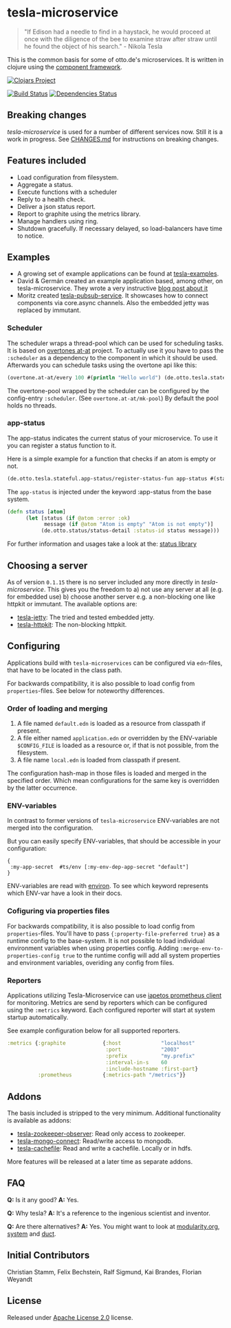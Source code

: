 # tesla-microservice

> "If Edison had a needle to find in a haystack, he would proceed at once with the diligence of the bee to examine straw after straw until he found the object of his search." - Nikola Tesla

This is the common basis for some of otto.de's microservices. It is written in clojure using the [component framework](https://github.com/stuartsierra/component).

[![Clojars Project](http://clojars.org/de.otto/tesla-microservice/latest-version.svg)](http://clojars.org/de.otto/tesla-microservice)

[![Build Status](https://travis-ci.org/otto-de/tesla-microservice.svg)](https://travis-ci.org/otto-de/tesla-microservice)
[![Dependencies Status](http://jarkeeper.com/otto-de/tesla-microservice/status.svg)](http://jarkeeper.com/otto-de/tesla-microservice)


## Breaking changes

_tesla-microservice_ is used for a number of different services now. Still it is a work in progress. See [CHANGES.md](./CHANGES.md) for instructions on breaking changes.

## Features included

* Load configuration from filesystem.
* Aggregate a status.
* Execute functions with a scheduler
* Reply to a health check.
* Deliver a json status report.
* Report to graphite using the metrics library.
* Manage handlers using ring.
* Shutdown gracefully. If necessary delayed, so load-balancers have time to notice.

## Examples

* A growing set of example applications can be found at [tesla-examples](https://github.com/otto-de/tesla-examples).
* David & Germán created an example application based, among other, on tesla-microservice. They wrote a very instructive [blog post about it](http://blog.agilityfeat.com/2015/03/clojure-walking-skeleton/)
* Moritz created [tesla-pubsub-service](https://bitbucket.org/DerGuteMoritz/tesla-pubsub-service). It showcases how to connect components via core.async channels. Also the embedded jetty was replaced by immutant.

### Scheduler

The scheduler wraps a thread-pool which can be used for scheduling tasks. It is based on [overtones at-at](https://github.com/overtone/at-at) project.
To actually use it you have to pass the `:scheduler` as a dependency to the component in which it should be used.
Afterwards you can schedule tasks using the overtone api like this:  
```clj
(overtone.at-at/every 100 #(println "Hello world") (de.otto.tesla.stateful.scheduler/pool scheduler) :desc "HelloWord Task")
```

The overtone-pool wrapped by the scheduler can be configured by the config-entry `:scheduler`. (See `overtone.at-at/mk-pool`)
By default the pool holds no threads.

### app-status

The app-status indicates the current status of your microservice. To use it you can register a status function to it.

Here is a simple example for a function that checks if an atom is empty or not.

```clj
(de.otto.tesla.stateful.app-status/register-status-fun app-status #(status atom))
``` 

The `app-status` is injected under the keyword :app-status from the base system.

```clj
(defn status [atom]
      (let [status (if @atom :error :ok)
            message (if @atom "Atom is empty" "Atom is not empty")]
           (de.otto.status/status-detail :status-id status message)))
```

For further information and usages take a look at the: [status library](https://github.com/otto-de/status)

## Choosing a server

As of version ```0.1.15``` there is no server included any more directly in _tesla-microservice_. 
This gives you the freedom to  a) not use any server at all (e.g. for embedded use) b) choose another server e.g. a non-blocking one like httpkit or immutant. The available options are:

* [tesla-jetty](https://github.com/otto-de/tesla-jetty): The tried and tested embedded jetty.
* [tesla-httpkit](https://github.com/otto-de/tesla-httpkit): The non-blocking httpkit. 

## Configuring

Applications build with `tesla-microservices` can be configured via 
`edn`-files, that have to be located in the class path.

For backwards compatibility, it is also possible to load config from `properties`-files. 
See below for noteworthy differences.
 

### Order of loading and merging

1. A file named `default.edn` is loaded as a resource from classpath if present. 
2. A file either named `application.edn` or overridden by the ENV-variable `$CONFIG_FILE`
 is loaded as a resource or, if that is not possible, from the filesystem.
3. A file name `local.edn` is loaded from classpath if present.

The configuration hash-map in those files is loaded and merged in the
specified order. Which mean configurations for the same key is overridden
by the latter occurrence.

### ENV-variables

In contrast to former versions of `tesla-microservice` ENV-variables are not
merged into the configuration.

But you can easily specify ENV-variables, that should be accessible in
your configuration:

```edn
{
 :my-app-secret  #ts/env [:my-env-dep-app-secret "default"]
}
```

ENV-variables are read with [environ](https://github.com/weavejester/environ). To see
which keyword represents which ENV-var have a look in their docs. 

### Cofiguring via properties files

For backwards compatibility, it is also possible to load config from `properties`-files. 
You'll have to pass `{:property-file-preferred true}` as a runtime config to the base-system.
It is not possible to load individual environment variables when using properties config. 
Adding `:merge-env-to-properties-config true` to the runtime config will add all system properties
and environment variables, overiding any config from files.

### Reporters
Applications utilizing Tesla-Microservice can use [iapetos prometheus client](https://github.com/xsc/iapetos) for monitoring.
Metrics are send by reporters which can be configured using the `:metrics` keyword.
Each configured reporter will start at system startup automatically.

See example configuration below for all supported reporters.

```clojure
:metrics {:graphite            {:host             "localhost"
                                :port             "2003"
                                :prefix           "my.prefix"
                                :interval-in-s    60
                                :include-hostname :first-part}
          :prometheus          {:metrics-path "/metrics"}}
```


## Addons

The basis included is stripped to the very minimum. Additional functionality is available as addons:

* [tesla-zookeeper-observer](https://github.com/otto-de/tesla-zookeeper-observer): Read only access to zookeeper.
* [tesla-mongo-connect](https://github.com/otto-de/tesla-mongo-connect): Read/write access to mongodb.
* [tesla-cachefile](https://github.com/otto-de/tesla-cachefile): Read and write a cachefile. Locally or in hdfs.

More features will be released at a later time as separate addons.

## FAQ

**Q:** Is it any good? **A:** Yes.

**Q:** Why tesla? **A:** It's a reference to the ingenious scientist and inventor.

**Q:** Are there alternatives? **A:** Yes. You might want to look at [modularity.org](https://modularity.org/), [system](https://github.com/danielsz/system) and [duct](https://github.com/weavejester/duct).



## Initial Contributors

Christian Stamm, Felix Bechstein, Ralf Sigmund, Kai Brandes, Florian Weyandt

## License
Released under [Apache License 2.0](http://www.apache.org/licenses/LICENSE-2.0) license.
